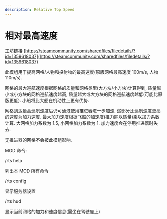 ```yaml
---
description: Relative Top Speed
---
```


# 相对最高速度

工坊链接 [https://steamcommunity.com/sharedfiles/filedetails/?id=1359618037](https://steamcommunity.com/sharedfiles/filedetails/?id=1359618037)

此模组用于提高网格/人物和投射物的最高速度(原版网格最高速度 100m/s, 人物 110m/s).

网格的最大巡航速度根据网格的质量和网格类型(大方块/小方块)计算得到, 质量越小或小方块的网格巡航速度越高, 质量越大或大方块的网格巡航速度越低(可能比原版更低). 小船将比大船在机动性上更有优势.

网格到达最高巡航速度后仍可通过使用推进器进一步加速, 这部分比巡航速度更高的速度为加力速度. 最大加力速度根据飞船的加速度(推力除以质量)乘以加力系数计算. 大网格加力系数为 1.5, 小网格加力系数为 1. 加力速度会在停用推进器时失去.

无推进器的网格不会被此模组影响.



MOD 命令:

/rts help

列出本 MOD 所有命令

/rts config

显示服务器设置

/rts hud

显示当前网格的加力和速度信息(需坐在驾驶座上)
